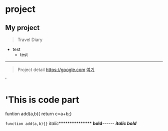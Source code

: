 # project
## My project
> Travel Diary
  * test
    * test
**************************************

>Project detail
<https://google.com> 
[여기](https://google.com)

'<h1>'This is code part</h1>
   funtion add(a,b){  return c=a+b;}
   
   ```function add(a,b){}```
*italic****************
**bold**------
***italic bold***
